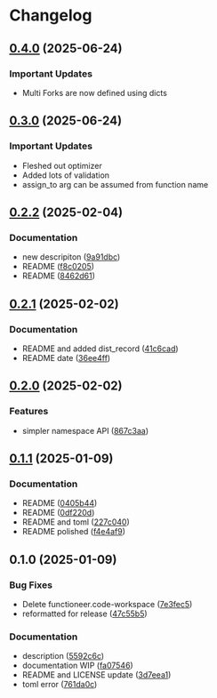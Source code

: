 # Changelog
## [0.4.0](https://github.com/qthedoc/functioneer/compare/v0.3.0...v0.4.0) (2025-06-24)

### Important Updates

* Multi Forks are now defined using dicts


## [0.3.0](https://github.com/qthedoc/functioneer/compare/v0.2.2...v0.3.0) (2025-06-24)

### Important Updates

* Fleshed out optimizer
* Added lots of validation
* assign_to arg can be assumed from function name

## [0.2.2](https://github.com/qthedoc/functioneer/compare/v0.2.1...v0.2.2) (2025-02-04)


### Documentation

* new descripiton ([9a91dbc](https://github.com/qthedoc/functioneer/commit/9a91dbc39aa2d1c413db9f0307c43ee6b1838529))
* README ([f8c0205](https://github.com/qthedoc/functioneer/commit/f8c0205509ff3602984bbc83e4bf780061ed58f9))
* README ([8462d61](https://github.com/qthedoc/functioneer/commit/8462d613b4a541b4adc7d8d33082dd05f85d7b05))

## [0.2.1](https://github.com/qthedoc/functioneer/compare/v0.2.0...v0.2.1) (2025-02-02)


### Documentation

* README and added dist_record ([41c6cad](https://github.com/qthedoc/functioneer/commit/41c6cadaa8bed8498c0027ec5f495698a6e6dc12))
* README date ([36ee4ff](https://github.com/qthedoc/functioneer/commit/36ee4fffd2906a4fa560fbdda1b9cc8b6d395505))

## [0.2.0](https://github.com/qthedoc/functioneer/compare/v0.1.1...v0.2.0) (2025-02-02)


### Features

* simpler namespace API ([867c3aa](https://github.com/qthedoc/functioneer/commit/867c3aa5ba6977ded6eb65f0ad47bedd939b83b4))

## [0.1.1](https://github.com/qthedoc/functioneer/compare/v0.1.0...v0.1.1) (2025-01-09)


### Documentation

* README ([0405b44](https://github.com/qthedoc/functioneer/commit/0405b446b36603d59137ca56b131833bd6705b67))
* README ([0df220d](https://github.com/qthedoc/functioneer/commit/0df220de6264a437033b4043cf5c75206ee7356a))
* README and toml ([227c040](https://github.com/qthedoc/functioneer/commit/227c0403cc2fcd2d3353589983bf35c41455248d))
* README polished ([f4e4af9](https://github.com/qthedoc/functioneer/commit/f4e4af93d2fa6d82f9a7a5358e24d20fcce8fe1f))

## 0.1.0 (2025-01-09)


### Bug Fixes

* Delete functioneer.code-workspace ([7e3fec5](https://github.com/qthedoc/functioneer/commit/7e3fec564889d7fb1b6f869ac50a90f4cb662c4d))
* reformatted for release ([47c55b5](https://github.com/qthedoc/functioneer/commit/47c55b52f920d62bd37b8303836ec3ff32967e0d))


### Documentation

* description ([5592c6c](https://github.com/qthedoc/functioneer/commit/5592c6c0801a2be8b5dca05ba5419cb2384796d5))
* documentation WIP ([fa07546](https://github.com/qthedoc/functioneer/commit/fa07546e6714e5501784da1555b732ff5a002f24))
* README and LICENSE update ([3d7eea1](https://github.com/qthedoc/functioneer/commit/3d7eea17ef469c25d059b5014c32bf1a75485907))
* toml error ([761da0c](https://github.com/qthedoc/functioneer/commit/761da0ca4ad394f7130dd41cfeaba5ae7b6536cf))
